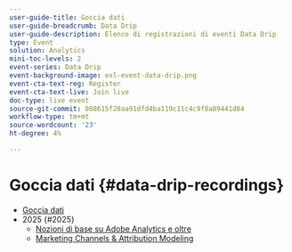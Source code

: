 ```yaml
---
user-guide-title: Goccia dati
user-guide-breadcrumb: Data Drip
user-guide-description: Elenco di registrazioni di eventi Data Drip
type: Event
solution: Analytics
mini-toc-levels: 2
event-series: Data Drip
event-background-image: exl-event-data-drip.png
event-cta-text-reg: Register
event-cta-text-live: Join live
doc-type: live event
source-git-commit: 088615f28aa91dfd4ba119c11c4c9f8a89441d84
workflow-type: tm+mt
source-wordcount: '23'
ht-degree: 4%

---
```



# Goccia dati {#data-drip-recordings}

+ [Goccia dati](overview.md)
+ 2025 {#2025}
   + [Nozioni di base su Adobe Analytics e oltre](2025/adobe-analytics-basics-beyond.md)
   + [Marketing Channels &amp; Attribution Modeling](2025/marketing-channel-attribution-modeling.md)

